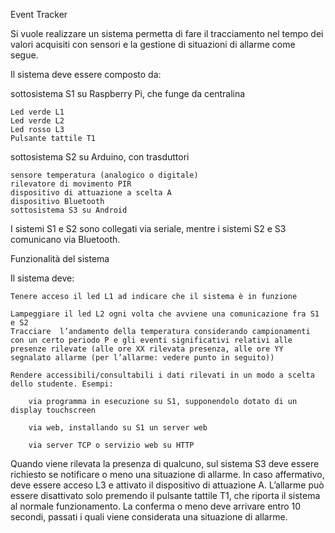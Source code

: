 Event Tracker

Si vuole realizzare un sistema permetta di fare il tracciamento nel tempo dei valori acquisiti con sensori e la gestione di situazioni di allarme come segue.

Il sistema deve essere composto da:

sottosistema S1 su Raspberry Pi, che funge da centralina

	Led verde L1
	Led verde L2
	Led rosso L3
	Pulsante tattile T1

sottosistema S2 su Arduino, con trasduttori

	sensore temperatura (analogico o digitale)
	rilevatore di movimento PIR
	dispositivo di attuazione a scelta A
	dispositivo Bluetooth
	sottosistema S3 su Android

I sistemi S1 e S2 sono collegati via seriale, mentre i sistemi S2 e S3 comunicano via Bluetooth.

Funzionalità del sistema

Il sistema deve:

	Tenere acceso il led L1 ad indicare che il sistema è in funzione

	Lampeggiare il led L2 ogni volta che avviene una comunicazione fra S1 e S2
	Tracciare  l’andamento della temperatura considerando campionamenti con un certo periodo P e gli eventi significativi relativi alle presenze rilevate (alle ore XX rilevata presenza, alle ore YY segnalato allarme (per l’allarme: vedere punto in seguito))

	Rendere accessibili/consultabili i dati rilevati in un modo a scelta dello studente. Esempi:
	
		via programma in esecuzione su S1, supponendolo dotato di un display touchscreen
		
		via web, installando su S1 un server web
	
		via server TCP o servizio web su HTTP

Quando viene rilevata la presenza di qualcuno, sul sistema S3 deve essere richiesto se notificare o meno una situazione di allarme. 
In caso affermativo, deve essere acceso L3 e attivato il dispositivo di attuazione A. 
L’allarme può essere disattivato solo premendo il pulsante tattile T1, che riporta il sistema al normale funzionamento. 
La conferma o meno deve arrivare entro 10 secondi, passati i quali viene considerata una situazione di allarme.

